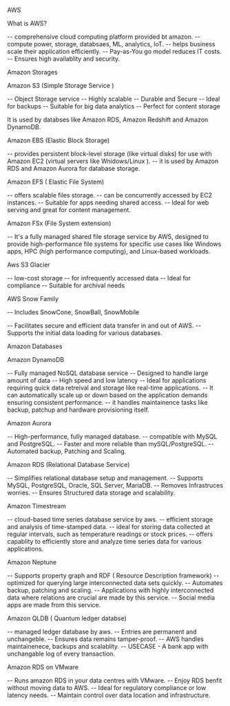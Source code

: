 AWS

What is AWS?

-- comprehensive cloud computing platform provided bt amazon.
-- compute power, storage, databsaes, ML, analytics, IoT.
-- helps business scale their application efficiently. 
-- Pay-as-You go model reduces IT costs.
-- Ensures high availablity and security.


Amazon Storages

Amazon S3 (Simple Storage Service )

-- Object Storage service
-- Highly scalable
-- Durable and Secure
-- Ideal for backups
-- Suitable for big data analytics
-- Perfect for content storage

It is used by databses like Amazon RDS, Amazon Redshift and Amazon DynamoDB.

Amazon EBS (Elastic Block Storage)

-- provides persistent block-level storage (like virtual disks) for use with Amazon EC2 (virtual servers like Wnidows/Linux ).
-- it is used by Amazon RDS and Amazon Aurora for database storage.


Amazon EFS ( Elastic File System)

-- offers scalable files storage.
-- can be concurrently accessed by EC2 instances.
-- Suitable for apps needing shared access.
-- Ideal for web serving and great for content management.

Amazon FSx (File System extension)

-- It's a fully managed shared file storage service by AWS, designed to provide high-performance file systems for specific use cases like Windows apps, HPC (high performance computing), and Linux-based workloads.

 Aws S3 Glacier

 -- low-cost storage
 -- for infrequently accessed data
 -- Ideal for compliance
 -- Suitable for archival needs

  AWS Snow Family

  -- Includes SnowCone, SnowBall, SnowMobile

  -- Facilitates secure and efficient data transfer in and out of AWS.
  -- Supports the initial data loading for various databases.


  Amazon Databases

  Amazon DynamoDB 

  -- Fully managed NoSQL database service
  -- Designed to handle large amount of data
  -- High speed and low latency
  -- Ideal for applications requiring quick data retreival and storage like real-time applications.
  -- It can automatically scale up or down based on the application demands ensuring consistent performance.
  -- it handles maintainence tasks like backup, patchup and hardware provisioning itself.


  Amazon Aurora

  -- High-performance, fully managed database.
  -- compatible with MySQL and PostgreSQL.
  -- Faster and more reliable than mySQL/PostgreSQL.
  -- Automated backup, Patching and Scaling.


  Amazon RDS (Relational Database Service)

  -- Simplifies relational database setup and management.
  -- Supports MySQL, PostgreSQL, Oracle, SQL Server, MariaDB.
  -- Removes Infrastruces worries.
  -- Ensures Structured data storage and scalability.

  Amazon Timestream

  -- cloud-based time series database service by aws.
  -- efficient storage and analysis of time-stamped data.
  -- ideal for storing data collected at regular intervals, such as temperature readings or stock prices.
  -- offers capablity to efficiently store and analyze time series data for various applications.

  Amazon Neptune

  -- Supports property graph and RDF ( Resource Description framework)
  -- optimized for querying large interconnected data sets quickly.
  -- Automates backup, patching and scaling.
  -- Applications with highly interconnected data where relations are crucial are made by this service.
  -- Social media apps are made from this service.
  
  Amazon QLDB ( Quantum ledger databse)

  -- managed ledger database by aws.
  -- Entries are permanent and unchangeble.
  -- Ensures data remains tamper-proof.
  -- AWS handles maintainenece, backups and scalablity.
  -- USECASE - A bank app with unchangable log of every transaction.

  Amazon RDS on VMware

  -- Runs amazon RDS in your data centres with VMware.
  -- Enjoy RDS benfit without moving data to AWS.
  -- Ideal for regulatory compliance or low latency needs.
  -- Maintain control over data location and infrastructure.
  